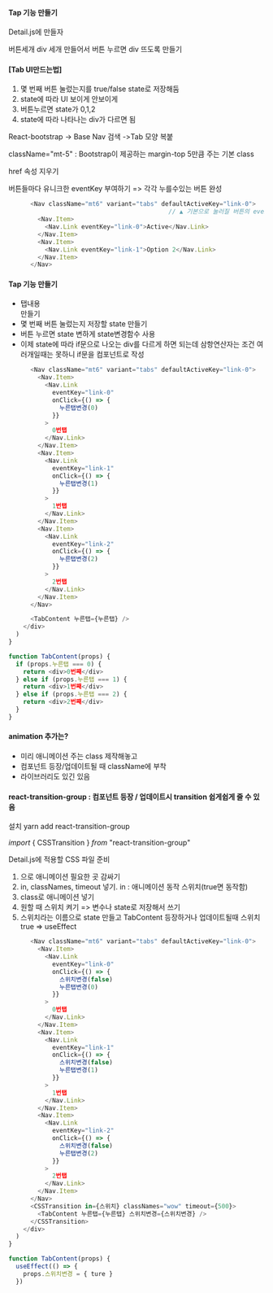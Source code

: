 #### 	Tap 기능 만들기

Detail.js에 만들자

버튼세개 div 세개 만들어서 버튼 누르면 div 뜨도록 만들기



#### [Tab UI만드는법]

1. 몇 번째 버튼 눌렀는지를 true/false state로 저장해둠
2. state에 따라 UI 보이게 안보이게
3.  버튼누르면 state가 0,1,2
4. state에 따라 나타나는 div가 다르면 됨



React-bootstrap -> Base Nav 검색 ->Tab 모양 복붙

className="mt-5" : Bootstrap이 제공하는 margin-top 5만큼 주는 기본 class

href 속성 지우기

버튼들마다 유니크한 eventKey 부여하기 => 각각 누를수있는 버튼 완성

```js
      <Nav className="mt6" variant="tabs" defaultActiveKey="link-0">
          									// ▲ 기본으로 눌러질 버튼의 eventkey
        <Nav.Item>
          <Nav.Link eventKey="link-0">Active</Nav.Link>
        </Nav.Item>
        <Nav.Item>
          <Nav.Link eventKey="link-1">Option 2</Nav.Link>
        </Nav.Item>
      </Nav>
```



#### Tap 기능 만들기

- 탭내용 <div> 만들기
- 몇 번째 버튼 눌렀는지 저장할 state 만들기
- 버튼 누르면 state 변하게 state변경함수 사용
- 이제 state에 따라 if문으로 나오는 div를 다르게 하면 되는데 삼항연산자는 조건 여러개일때는 못하니 if문을 컴포넌트로 작성

```js
      <Nav className="mt6" variant="tabs" defaultActiveKey="link-0">
        <Nav.Item>
          <Nav.Link
            eventKey="link-0"
            onClick={() => {
              누른탭변경(0)
            }}
          >
            0번탭
          </Nav.Link>
        </Nav.Item>
        <Nav.Item>
          <Nav.Link
            eventKey="link-1"
            onClick={() => {
              누른탭변경(1)
            }}
          >
            1번탭
          </Nav.Link>
        </Nav.Item>
        <Nav.Item>
          <Nav.Link
            eventKey="link-2"
            onClick={() => {
              누른탭변경(2)
            }}
          >
            2번탭
          </Nav.Link>
        </Nav.Item>
      </Nav>

      <TabContent 누른탭={누른탭} />
    </div>
  )
}

function TabContent(props) {
  if (props.누른탭 === 0) {
    return <div>0번째</div>
  } else if (props.누른탭 === 1) {
    return <div>1번째</div>
  } else if (props.누른탭 === 2) {
    return <div>2번째</div>
  }
}
```



#### animation 추가는?

* 미리 애니메이션 주는 class 제작해놓고
* 컴포넌트 등장/업데이트될 때 className에 부착
* 라이브러리도 있긴 있음



#### react-transition-group : 컴포넌트 등장 / 업데이트시 transition 쉽게쉽게 줄 수 있음

설치 yarn add react-transition-group

*import* { CSSTransition } *from* "react-transition-group"



Detail.js에 적용할 CSS 파일 준비

1. <CSSTransition> 으로 애니메이션 필요한 곳 감싸기
2. in, classNames, timeout 넣기. in : 애니메이션 동작 스위치(true면 동작함)
3. class로 애니메이션 넣기
4. 원할 때 스위치 켜기 => 변수나 state로 저장해서 쓰기
5. 스위치라는 이름으로 state 만들고 TabContent 등장하거나 업데이트될때 스위치 true => useEffect

```js
      <Nav className="mt6" variant="tabs" defaultActiveKey="link-0">
        <Nav.Item>
          <Nav.Link
            eventKey="link-0"
            onClick={() => {
              스위치변경(false)
              누른탭변경(0)
            }}
          >
            0번탭
          </Nav.Link>
        </Nav.Item>
        <Nav.Item>
          <Nav.Link
            eventKey="link-1"
            onClick={() => {
              스위치변경(false)
              누른탭변경(1)
            }}
          >
            1번탭
          </Nav.Link>
        </Nav.Item>
        <Nav.Item>
          <Nav.Link
            eventKey="link-2"
            onClick={() => {
              스위치변경(false)
              누른탭변경(2)
            }}
          >
            2번탭
          </Nav.Link>
        </Nav.Item>
      </Nav>
      <CSSTransition in={스위치} classNames="wow" timeout={500}>
        <TabContent 누른탭={누른탭} 스위치변경={스위치변경} />
      </CSSTransition>
    </div>
  )
}

function TabContent(props) {
  useEffect(() => {
    props.스위치변경 = { ture }
  })
```











